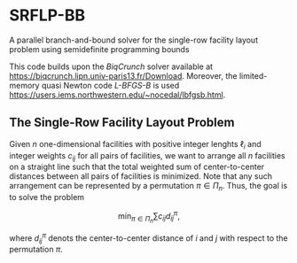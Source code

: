 # SRFLP-BB
A parallel branch-and-bound solver for the single-row facility layout problem using semidefinite programming bounds

This code builds upon the _BiqCrunch_ solver available at https://biqcrunch.lipn.univ-paris13.fr/Download. Moreover, the limited-memory quasi Newton code _L-BFGS-B_ is used https://users.iems.northwestern.edu/~nocedal/lbfgsb.html.

## The Single-Row Facility Layout Problem
Given $n$ one-dimensional facilities with positive integer lenghts $\ell_i$ and integer weights $c_{ij}$ for all pairs of facilities, we want to arrange all $n$ facilities on a straight line such that the total weighted sum of center-to-center distances between all pairs of facilities is minimized. Note that any such arrangement can be represented by a permutation $\pi \in \Pi_n$. Thus, the goal is to solve the problem
```math
\displaystyle \min_{\pi \in \Pi_n} \sum c_{ij} d_{ij}^\pi,
```
where $d_{ij}^\pi$ denots the center-to-center distance of $i$ and $j$ with respect to the permutation $\pi$.
